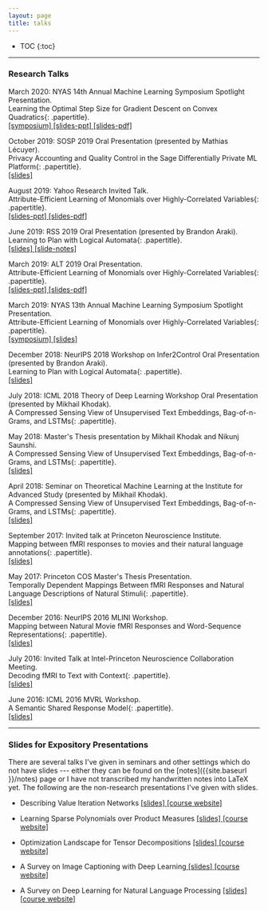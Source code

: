 ```yaml
---
layout: page
title: talks
---
```


* TOC
{:toc}

___

### Research Talks

March 2020: NYAS 14th Annual Machine Learning Symposium Spotlight Presentation.<br/> 
<span>Learning the Optimal Step Size for Gradient Descent on Convex Quadratics</span>{: .papertitle}.<br/>
<a href="https://www.nyas.org/events/2020/14th-annual-machine-learning-symposium/?tab=agenda" title="nyas-ml-2020"> [symposium] </a> <a href="{{site.baseurl}}/talks/nyasml2020-slides.pptx" title="nyas-2020-slides"> [slides-ppt] </a> <a href="{{site.baseurl}}/talks/nyasml2020-slides.pdf" title="nyas-ml-2020-slides"> [slides-pdf] </a>

October 2019: SOSP 2019 Oral Presentation (presented by Mathias Lécuyer).<br/>
<span>Privacy Accounting and Quality Control in the Sage Differentially Private ML Platform</span>{: .papertitle}.<br/> 
<a href="{{site.baseurl }}/talks/sosp19-slides.pdf" title="sosp19-slides">[slides]</a>

August 2019: Yahoo Research Invited Talk.<br/>
<span>Attribute-Efficient Learning of Monomials over Highly-Correlated Variables</span>{: .papertitle}.<br/> 
<a href="{{site.baseurl}}/talks/yahoo2019slides.pptx" title="yahoo-2019-slides"> [slides-ppt] </a> <a href="{{site.baseurl}}/talks/yahoo2019slides.pdf" title="nyas-ml-2019-slides"> [slides-pdf] </a>

June 2019: RSS 2019 Oral Presentation (presented by Brandon Araki).<br/> 
<span>Learning to Plan with Logical Automata</span>{: .papertitle}.<br/> 
<a href="{{site.baseurl }}/talks/RSS2019-Presentation.pdf" title="rss2019-slides"> [slides] </a> <a href="{{site.baseurl }}/talks/RSS2019-presentation-notes.pdf" title="rss2019-slide-notes"> [slide-notes] </a>

March 2019: ALT 2019 Oral Presentation.<br/> 
<span>Attribute-Efficient Learning of Monomials over Highly-Correlated Variables</span>{: .papertitle}.<br/> 
<a href="{{site.baseurl}}/talks/alt2019.pptx" title="nyas-ml-2019-slides"> [slides-ppt] </a> <a href="{{site.baseurl}}/talks/alt2019-slides.pdf" title="nyas-ml-2019-slides"> [slides-pdf] </a>

March 2019: NYAS 13th Annual Machine Learning Symposium Spotlight Presentation.<br/> 
<span>Attribute-Efficient Learning of Monomials over Highly-Correlated Variables</span>{: .papertitle}.<br/>
<a href="https://www.nyas.org/events/2019/13th-annual-machine-learning-symposium/?tab=agenda" title="nyas-ml-2019"> [symposium] </a> <a href="{{site.baseurl}}/talks/NYML-2019-slides.pdf" title="nyas-ml-2019-slides"> [slides] </a>

December 2018: NeurIPS 2018 Workshop on Infer2Control Oral Presentation (presented by Brandon Araki).<br/> 
<span>Learning to Plan with Logical Automata</span>{: .papertitle}.<br/> 
<a href="{{site.baseurl }}/talks/Learning-to-Plan-with-Logical-Automata.pdf" title="infer2control-slides">[slides]</a>

July 2018: ICML 2018 Theory of Deep Learning Workshop Oral Presentation (presented by Mikhail Khodak).<br/> 
<span>A Compressed Sensing View of Unsupervised Text Embeddings, Bag-of-n-Grams, and LSTMs</span>{: .papertitle}. 

May 2018: Master's Thesis presentation by Mikhail Khodak and Nikunj Saunshi.<br/> 
<span>A Compressed Sensing View of Unsupervised Text Embeddings, Bag-of-n-Grams, and LSTMs</span>{: .papertitle}.<br/> 
<a href="{{site.baseurl }}/talks/iclr18_slides.pdf" title="iclr18_masters">[slides]</a>

April 2018: Seminar on Theoretical Machine Learning at the Institute for Advanced Study (presented by Mikhail Khodak).<br/> 
<span>A Compressed Sensing View of Unsupervised Text Embeddings, Bag-of-n-Grams, and LSTMs</span>{: .papertitle}.<br/> 
<a href="{{site.baseurl }}/talks/iclr18_at_algml_slides.pdf" title="iclr18_IAS">[slides]</a>

September 2017: Invited talk at Princeton Neuroscience Institute.<br/> 
<span>Mapping between fMRI responses to movies and their natural language annotations</span>{: .papertitle}.<br/> 
<a href="{{site.baseurl }}/talks/PNI_Sept17.pdf" title="PNI_sept17">[slides]</a>

May 2017: Princeton COS Master's Thesis Presentation.<br/> 
<span>Temporally Dependent Mappings Between fMRI Responses and Natural Language Descriptions of Natural Stimuli</span>{: .papertitle}.<br/> 
<a href="{{site.baseurl }}/talks/MSE_presentation_may10.pdf" title="masters_thesis">[slides]</a>

December 2016: NeurIPS 2016 MLINI Workshop.<br/> 
<span>Mapping between Natural Movie fMRI Responses and Word-Sequence Representations</span>{: .papertitle}.<br/> 
<a href="{{site.baseurl }}/talks/NIPS2016_kiranvodrahalli_presentation.pdf" title="ssrm_nips16">[slides]</a>

July 2016: Invited Talk at Intel-Princeton Neuroscience Collaboration Meeting.<br/> 
<span>Decoding fMRI to Text with Context</span>{: .papertitle}. <br/>
<a href="{{site.baseurl }}/talks/intel-pni_sherlock_july16.pdf" title="intel-pni">[slides]</a>

June 2016: ICML 2016 MVRL Workshop.<br/> 
<span>A Semantic Shared Response Model</span>{: .papertitle}.<br/> 
<a href="{{site.baseurl }}/talks/A_Semantic_Shared_Response_Model.pdf" title="srm_icml16">[slides]</a>

---

### Slides for Expository Presentations

There are several talks I've given in seminars and other settings which do not have slides --- either they can be found on the [notes]({{site.baseurl }}/notes) page or I have not transcribed my handwritten notes into LaTeX yet. The following are the non-research presentations I've given with slides. 

* Describing Value Iteration Networks <a href="{{site.baseurl }}/talks/VIN_presentation_RL_class.pdf" title="VIN_rl"> [slides] </a> [[course website]](https://ieor8100.github.io/rl/)

* Learning Sparse Polynomials over Product Measures <a href="{{site.baseurl }}/talks/learning-sparse-polynomials-presentation.pdf" title="andoni14"> [slides] </a> [[course website]](https://ilyaraz.org/static/class/)

* Optimization Landscape for Tensor Decompositions <a href="{{site.baseurl }}/talks/TensorDecompositionsELE538B_knv.pdf" title="landscape_tensor_decomp"> [slides] </a> [[course website]](http://www.princeton.edu/~yc5/ele538b_sparsity/)

* A Survey on Image Captioning with Deep Learning<a href="{{ site.baseurl }}/talks/598b_img_captions.pdf" title="598c_img_cap"> [slides] </a> [[course website]](http://3dvision.princeton.edu/courses/COS598/2015sp/)

* A Survey on Deep Learning for Natural Language Processing <a href="{{ site.baseurl }}/talks/598b_nlp_deep_learning.pdf" title="598c_nlp"> [slides] </a> [[course website]](http://3dvision.princeton.edu/courses/COS598/2015sp/)
